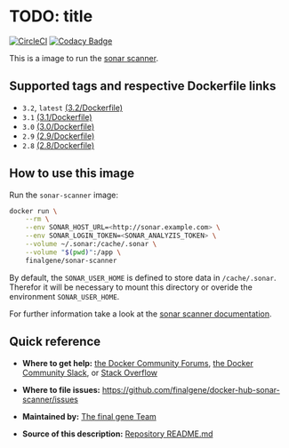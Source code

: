 # TODO: title
[![CircleCI](https://circleci.com/gh/final-gene/docker-hub-sonar-scanner/tree/master.svg?style=svg)](https://circleci.com/gh/final-gene/docker-hub-sonar-scanner/tree/master) [![Codacy Badge](https://api.codacy.com/project/badge/Grade/4cf4be3e6d6543.0a1c0d72a239ae01b)](https://www.codacy.com/app/final-gene/docker-hub-sonar-scanner?utm_source=github.com&amp;utm_medium=referral&amp;utm_content=final-gene/docker-hub-sonar-scanner&amp;utm_campaign=Badge_Grade)

This is a image to run the [sonar scanner](https://docs.sonarqube.org/display/SCAN/Analyzing+with+SonarQube+Scanner).

## Supported tags and respective Dockerfile links
* `3.2`, `latest` [(3.2/Dockerfile)](https://github.com/finalgene/docker-hub-sonar-scanner/blob/master/3.2/Dockerfile)
* `3.1` [(3.1/Dockerfile)](https://github.com/finalgene/docker-hub-sonar-scanner/blob/master/3.1/Dockerfile)
* `3.0` [(3.0/Dockerfile)](https://github.com/finalgene/docker-hub-sonar-scanner/blob/master/3.0/Dockerfile)
* `2.9` [(2.9/Dockerfile)](https://github.com/finalgene/docker-hub-sonar-scanner/blob/master/2.9/Dockerfile)
* `2.8` [(2.8/Dockerfile)](https://github.com/finalgene/docker-hub-sonar-scanner/blob/master/2.8/Dockerfile)

## How to use this image
Run the `sonar-scanner` image:

```bash
docker run \
    --rm \
    --env SONAR_HOST_URL=<http://sonar.example.com> \
    --env SONAR_LOGIN_TOKEN=<SONAR_ANALYZIS_TOKEN> \
    --volume ~/.sonar:/cache/.sonar \
    --volume "$(pwd)":/app \
    finalgene/sonar-scanner
```

By default, the `SONAR_USER_HOME` is defined to store data in `/cache/.sonar`.  
Therefor it will be necessary to mount this directory or overide the environment `SONAR_USER_HOME`.

For further information take a look at the [sonar scanner documentation](https://docs.sonarqube.org/display/SCAN/Analyzing+with+SonarQube+Scanner).

## Quick reference
* **Where to get help:**
[the Docker Community Forums](https://forums.docker.com), [the Docker Community Slack](https://blog.docker.com/2016/11/introducing-docker-community-directory-docker-community-slack), or [Stack Overflow](https://stackoverflow.com/search?tab=newest&q=docker)

* **Where to file issues:**
https://github.com/finalgene/docker-hub-sonar-scanner/issues

* **Maintained by:**
[The final gene Team](https://github.com/finalgene)

* **Source of this description:**
[Repository README.md](https://github.com/finalgene/docker-hub-sonar-scanner/blob/master/README.md)
